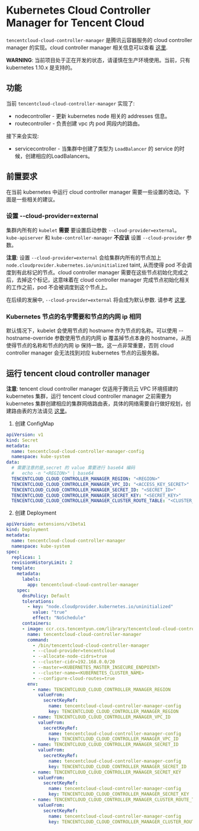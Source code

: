 # Kubernetes Cloud Controller Manager for Tencent Cloud

`tencentcloud-cloud-controller-manager` 是腾讯云容器服务的 cloud controller manager 的实现。cloud controller manager 相关信息可以查看 [这里](https://kubernetes.io/docs/tasks/administer-cluster/running-cloud-controller/).

**WARNING**: 当前项目处于正在开发的状态，请谨慎在生产环境使用。当前，只有 kubernetes 1.10.x 是支持的。

## 功能

当前 `tencentcloud-cloud-controller-manager` 实现了:

* nodecontroller - 更新 kubernetes node 相关的 addresses 信息。
* routecontroller - 负责创建 vpc 内 pod 网段内的路由。

接下来会实现:

* servicecontroller - 当集群中创建了类型为 `LoadBalancer` 的 service 的时候，创建相应的LoadBalancers。

## 前置要求

在当前 kubernetes 中运行 cloud controller manager 需要一些设置的改动。下面是一些相关的建议。

### 设置 --cloud-provider=external
集群内所有的 `kubelet` **需要** 要设置启动参数 `--cloud-provider=external`。 `kube-apiserver` 和 `kube-controller-manager` **不应该** 设置 `--cloud-provider` 参数。

**注意**: 设置 `--cloud-provider=external` 会给集群内所有的节点加上 `node.cloudprovider.kubernetes.io/uninitialized` taint, 从而使得 pod 不会调度到有此标记的节点。cloud controller manager 需要在这些节点初始化完成之后，去掉这个标记，这意味着在 cloud controller manager 完成节点初始化相关的工作之前，pod 不会被调度到这个节点上。

在后续的发展中, `--cloud-provider=external` 将会成为默认参数. 请参考 [这里](https://github.com/kubernetes/community/blob/master/contributors/design-proposals/cloud-provider/cloud-provider-refactoring.md).

### Kubernetes 节点的名字需要和节点的内网 ip 相同

默认情况下，kubelet 会使用节点的 hostname 作为节点的名称。可以使用 --hostname-override 参数使用节点的内网 ip 覆盖掉节点本身的 hostname，从而使得节点的名称和节点的内网 ip 保持一致。这一点非常重要，否则 cloud controller manager 会无法找到对应 kubernetes 节点的云服务器。

## 运行 tencent cloud controller manager 

**注意**: tencent cloud controller manager 仅适用于腾讯云 VPC 环境搭建的 kubernetes 集群，运行 tencent cloud controller manager 之前需要为 kubernetes 集群创建相应的集群网络路由表，具体的网络需要自行做好规划，创建路由表的方法请见 [这里](https://github.com/dbdd4us/tencentcloud-cloud-controller-manager/blob/master/README.md)。

1. 创建 ConfigMap

```yaml
apiVersion: v1
kind: Secret
metadata:
  name: tencentcloud-cloud-controller-manager-config
  namespace: kube-system
data:
  # 需要注意的是,secret 的 value 需要进行 base64 编码
  #   echo -n "<REGION>" | base64
  TENCENTCLOUD_CLOUD_CONTROLLER_MANAGER_REGION: "<REGION>"
  TENCENTCLOUD_CLOUD_CONTROLLER_MANAGER_VPC_ID: "<ACCESS_KEY_SECRET>"
  TENCENTCLOUD_CLOUD_CONTROLLER_MANAGER_SECRET_ID: "<SECRET_ID>"
  TENCENTCLOUD_CLOUD_CONTROLLER_MANAGER_SECRET_KEY: "<SECRET_KEY>" 
  TENCENTCLOUD_CLOUD_CONTROLLER_MANAGER_CLUSTER_ROUTE_TABLE: "<CLUSTER_NETWORK_ROUTE_TABLE_NAME>" 
```

2. 创建 Deployment

```yaml
apiVersion: extensions/v1beta1
kind: Deployment
metadata:
  name: tencentcloud-cloud-controller-manager
  namespace: kube-system
spec:
  replicas: 1
  revisionHistoryLimit: 2
  template:
    metadata:
      labels:
        app: tencentcloud-cloud-controller-manager
    spec:
      dnsPolicy: Default
      tolerations:
        - key: "node.cloudprovider.kubernetes.io/uninitialized"
          value: "true"
          effect: "NoSchedule"
      containers:
      - image: ccr.ccs.tencentyun.com/library/tencentcloud-cloud-controller-manager:latest
        name: tencentcloud-cloud-controller-manager
        command:
          - /bin/tencentcloud-cloud-controller-manager
          - --cloud-provider=tencentcloud
          - --allocate-node-cidrs=true
          - --cluster-cidr=192.168.0.0/20
          - --master=<KUBERNETES_MASTER_INSECURE_ENDPOINT>
          - --cluster-name=<KUBERNETES_CLUSTER_NAME>
          - --configure-cloud-routes=true
        env:
          - name: TENCENTCLOUD_CLOUD_CONTROLLER_MANAGER_REGION
            valueFrom:
              secretKeyRef:
                name: tencentcloud-cloud-controller-manager-config
                key: TENCENTCLOUD_CLOUD_CONTROLLER_MANAGER_REGION
          - name: TENCENTCLOUD_CLOUD_CONTROLLER_MANAGER_VPC_ID
            valueFrom:
              secretKeyRef:
                name: tencentcloud-cloud-controller-manager-config
                key: TENCENTCLOUD_CLOUD_CONTROLLER_MANAGER_VPC_ID
          - name: TENCENTCLOUD_CLOUD_CONTROLLER_MANAGER_SECRET_ID
            valueFrom:
              secretKeyRef:
                name: tencentcloud-cloud-controller-manager-config
                key: TENCENTCLOUD_CLOUD_CONTROLLER_MANAGER_SECRET_ID
          - name: TENCENTCLOUD_CLOUD_CONTROLLER_MANAGER_SECRET_KEY
            valueFrom:
              secretKeyRef:
                name: tencentcloud-cloud-controller-manager-config
                key: TENCENTCLOUD_CLOUD_CONTROLLER_MANAGER_SECRET_KEY
          - name: TENCENTCLOUD_CLOUD_CONTROLLER_MANAGER_CLUSTER_ROUTE_TABLE
            valueFrom:
              secretKeyRef:
                name: tencentcloud-cloud-controller-manager-config
                key: TENCENTCLOUD_CLOUD_CONTROLLER_MANAGER_CLUSTER_ROUTE_TABLE
```
